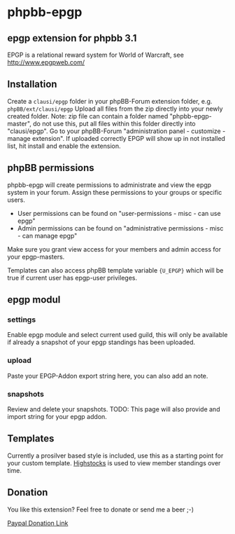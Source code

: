 phpbb-epgp
================

## epgp extension for phpbb 3.1
EPGP is a relational reward system for World of Warcraft, see http://www.epgpweb.com/

## Installation
Create a `clausi/epgp` folder in your phpBB-Forum extension folder, e.g. `phpBB/ext/clausi/epgp`
Upload all files from the zip directly into your newly created folder. Note: zip file can contain a folder named "phpbb-epgp-master", do not use this, put all files within this folder directly into "clausi/epgp".
Go to your phpBB-Forum "administration panel - customize - manage extension". If uploaded correctly EPGP will show up in not installed list, hit install and enable the extension.


## phpBB permissions
phpbb-epgp will create permissions to administrate and view the epgp system in your forum. Assign these permissions to your groups or specific users.
* User permissions can be found on "user-permissions - misc - can use epgp"
* Admin permissions can be found on "administrative permissions - misc - can manage epgp"

Make sure you grant view access for your members and admin access for your epgp-masters.

Templates can also access phpBB template variable `{U_EPGP}` which will be true if current user has epgp-user privileges.


## epgp modul
### settings
Enable epgp module and select current used guild, this will only be available if already a snapshot of your epgp standings has been uploaded.

### upload
Paste your EPGP-Addon export string here, you can also add an note.

### snapshots
Review and delete your snapshots.
TODO: This page will also provide and import string for your epgp addon.


## Templates
Currently a prosilver based style is included, use this as a starting point for your custom template. 
[Highstocks](http://www.highcharts.com/) is used to view member standings over time.


## Donation
You like this extension? Feel free to donate or send me a beer ;-)

[Paypal Donation Link](https://www.paypal.com/cgi-bin/webscr?cmd=_s-xclick&hosted_button_id=BAAUFQUKPDDRS)
